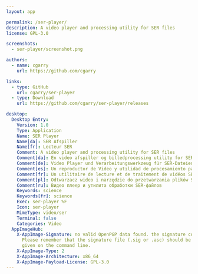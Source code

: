 ```yaml
---
layout: app

permalink: /ser-player/
description: A video player and processing utility for SER files
license: GPL-3.0

screenshots:
  - ser-player/screenshot.png

authors:
  - name: cgarry
    url: https://github.com/cgarry

links:
  - type: GitHub
    url: cgarry/ser-player
  - type: Download
    url: https://github.com/cgarry/ser-player/releases

desktop:
  Desktop Entry:
    Version: 1.0
    Type: Application
    Name: SER Player
    Name[da]: SER Afspiller
    Name[fr]: Lecteur SER
    Comment: A video player and processing utility for SER files
    Comment[da]: En video afspiller og billedprocessing utility for SER format
    Comment[de]: Video Player und Verarbeitungswerkzeug für SER-Dateien
    Comment[es]: Un reproductor de Video y utilidad de procesamiento para archivos SER
    Comment[fr]: Un utilitaire de lecture et de traitement de vidéos SER
    Comment[pl]: Odtwarzacz wideo i narzędzie do przetwarzania plików SER
    Comment[ru]: Видео плеер и утилита обработки SER-файлов
    Keywords: science
    Keywords[fr]: science
    Exec: ser-player %F
    Icon: ser-player
    MimeType: video/ser
    Terminal: false
    Categories: Video
  AppImageHub:
    X-AppImage-Signature: no valid OpenPGP data found. the signature could not be verified.
      Please remember that the signature file (.sig or .asc) should be the first file
      given on the command line.
    X-AppImage-Type: 2
    X-AppImage-Architecture: x86_64
    X-AppImage-Payload-License: GPL-3.0
---
```


